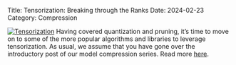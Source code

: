 Title: Tensorization: Breaking through the Ranks
Date: 2024-02-23 
Category: Compression

[![Tensorization](https://cdn.prod.website-files.com/64d9e7e32e307274f238b1ae/65d8c57150548dd2ead37cee_blog_post_header_12.webp)](https://unify.ai/blog/model-tensorization)
Having covered quantization and pruning, it’s time to move on to some of the more popular algorithms and libraries to leverage tensorization. As usual, we assume that you have gone over the introductory post of our model compression series. Read more [here](https://unify.ai/blog/model-quantization).
